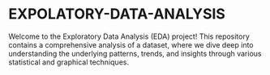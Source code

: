 # EXPOLATORY-DATA-ANALYSIS
Welcome to the Exploratory Data Analysis (EDA) project! This repository contains a comprehensive analysis of a dataset, where we dive deep into understanding the underlying patterns, trends, and insights through various statistical and graphical techniques.
